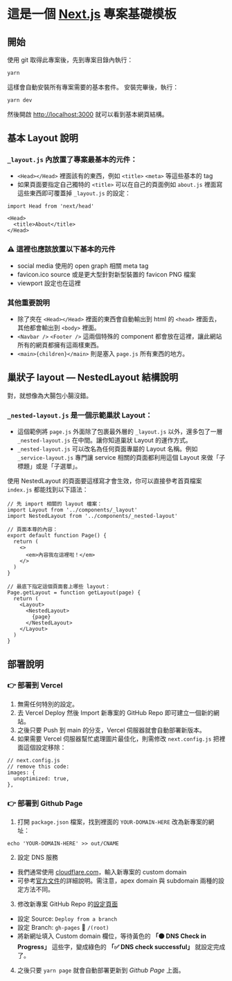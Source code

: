 # 這是一個 [Next.js](https://nextjs.org/) 專案基礎模板

## 開始

使用 git 取得此專案後，先到專案目錄內執行：

```bash
yarn
```

這樣會自動安裝所有專案需要的基本套件。
安裝完畢後，執行：

```bash
yarn dev
```

然後開啟 [http://localhost:3000](http://localhost:3000) 就可以看到基本網頁結構。

## 基本 Layout 說明

### `_layout.js` 內放置了專案最基本的元件：

- `<Head></Head>` 裡面該有的東西，例如 `<title>` `<meta>` 等這些基本的 tag
- 如果頁面要指定自己獨特的 `<title>` 可以在自己的頁面例如 `about.js` 裡面寫這些東西即可覆蓋掉 `_layout.js` 的設定：

```tsx
import Head from 'next/head'

<Head>
  <title>About</title>
</Head>
```
### ⚠️ 這裡也應該放置以下基本的元件
- social media 使用的 open graph 相關 meta tag
- favicon.ico source 或是更大型針對新型裝置的 favicon PNG 檔案
- viewport 設定也在這裡

### 其他重要說明
- 除了夾在 `<Head></Head>` 裡面的東西會自動輸出到 html 的 `<head>` 裡面去，其他都會輸出到 `<body>` 裡面。
- `<Navbar />` `<Footer />` 這兩個特殊的 component 都會放在這裡，讓此網站所有的網頁都擁有這兩樣東西。
- `<main>{children}</main>` 則是塞入 `page.js` 所有東西的地方。

## 巢狀子 layout — NestedLayout 結構說明

對，就想像為大腸包小腸沒錯。

### `_nested-layout.js` 是一個示範巢狀 Layout：

- 這個範例將 `page.js` 外面除了包裹最外層的 `_layout.js` 以外，還多包了一層 `_nested-layout.js` 在中間。讓你知道巢狀 Layout 的運作方式。
- `_nested-layout.js` 可以改名為任何頁面專屬的 Layout 名稱。例如 `_service-layout.js` 專門讓 service 相關的頁面都利用這個 Layout 來做「子標題」或是「子選單」。

使用 NestedLayout 的頁面要這樣寫才會生效，你可以直接參考首頁檔案 `index.js` 都能找到以下語法：

```tsx
// 先 import 相關的 layout 檔案：
import Layout from '../components/_layout'
import NestedLayout from '../components/_nested-layout'

// 頁面本尊的內容：
export default function Page() {
  return (
    <>
      <em>內容我在這裡啦！</em>
    </>
  )
}

// 最底下指定這個頁面套上哪些 layout：
Page.getLayout = function getLayout(page) {
  return (
    <Layout>
      <NestedLayout>
        {page}
      </NestedLayout>
    </Layout>
  )
}
```

## 部署說明

### 👉 部署到 **Vercel**

1. 無需任何特別的設定。
1. 去 Vercel Deploy 然後 Import 新專案的 GitHub Repo 即可建立一個新的網站。
1. 之後只要 Push 到 main 的分支，Vercel 伺服器就會自動部署新版本。
1. 如果需要 Vercel 伺服器幫忙處理圖片最佳化，則需修改 `next.config.js` 把裡面這個設定移除：

```tsx
// next.config.js
// remove this code:
images: {
  unoptimized: true,
},
```

### 👉 部署到 **Github Page**

1. 打開 `package.json` 檔案，找到裡面的 `YOUR-DOMAIN-HERE` 改為新專案的網址：

```
echo 'YOUR-DOMAIN-HERE' >> out/CNAME
```

2. 設定 DNS 服務
  - 我們通常使用 [cloudflare.com](https://dash.cloudflare.com/)，輸入新專案的 custom domain
  - 可參考[官方文件](https://docs.github.com/zh/pages/configuring-a-custom-domain-for-your-github-pages-site/managing-a-custom-domain-for-your-github-pages-site)的詳細說明。需注意，apex domain 與 subdomain 兩種的設定方法不同。
3. 修改新專案 GitHub Repo 的[設定頁面](../../settings/pages)
  - 設定 Source: `Deploy from a branch`
  - 設定 Branch: `gh-pages` 📁 `/(root)`
  - 將新網址填入 Custom domain 欄位，等待黃色的 **「🟠 DNS Check in Progress」** 這些字，變成綠色的 **「✅ DNS check successful」** 就設定完成了。
4. 之後只要 `yarn page` 就會自動部署更新到 *Github Page* 上面。
